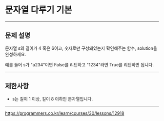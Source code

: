 # 문자열 다루기 기본

---

## 문제 설명

문자열 s의 길이가 4 혹은 6이고, 숫자로만 구성돼있는지 확인해주는 함수, solution을 완성하세요.

예를 들어 s가 "a234"이면 False를 리턴하고 "1234"라면 True를 리턴하면 됩니다.

---

## 제한사항

- s는 길이 1 이상, 길이 8 이하인 문자열입니다.

---

https://programmers.co.kr/learn/courses/30/lessons/12918
